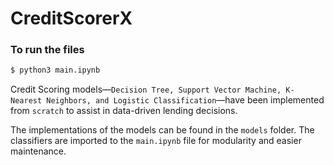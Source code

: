 # CreditScorerX

### To run the files

```bash
$ python3 main.ipynb
```

Credit Scoring models—`Decision Tree, Support Vector Machine, K-Nearest Neighbors, and Logistic Classification`—have been implemented from `scratch` to assist in data-driven lending decisions.

The implementations of the models can be found in the `models` folder. The classifiers are imported to the `main.ipynb` file for modularity and easier maintenance. 

